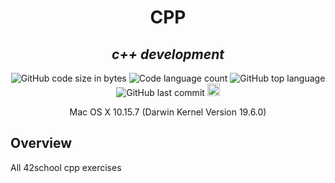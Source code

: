 <h1 align="center">
	CPP
</h1>
<h2 align="center">
	<b><i>c++ development</i></b><br>
</h2>

<p align="center">
	<img alt="GitHub code size in bytes" src="https://img.shields.io/github/languages/code-size/psimarro-g/CPP?color=lightblue" />
	<img alt="Code language count" src="https://img.shields.io/github/languages/count/psimarro-g/CPP?color=yellow" />
	<img alt="GitHub top language" src="https://img.shields.io/github/languages/top/psimarro-g/CPP?color=blue" />
	<img alt="GitHub last commit" src="https://img.shields.io/github/last-commit/psimarro-g/CPP?color=green" />
	<img alt="GitHub code lines" src="https://tokei.rs/b1/github/psimarro-g/CPP?color=orange" height="20"/>
</p>

<p align="center">
	Mac OS X 10.15.7 (Darwin Kernel Version 19.6.0)<br>
</p>

## Overview
All 42school cpp exercises
